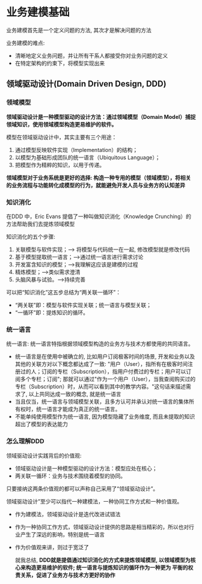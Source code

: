 # 业务建模基础

业务建模首先是一个定义问题的方法, 其次才是解决问题的方法

业务建模的难点:

- 清晰地定义业务问题，并让所有干系人都接受你对业务问题的定义
- 在特定架构的约束下，将模型实现出来

## 领域驱动设计(Domain Driven Design, DDD)

### 领域模型

**领域驱动设计是一种模型驱动的设计方法：通过领域模型（Domain Model）捕捉领域知识，使用领域模型构造更易维护的软件。**

模型在领域驱动设计中，其实主要有三个用途：

1. 通过模型反映软件实现（Implementation）的结构；
2. 以模型为基础形成团队的统一语言（Ubiquitous Language）；
3. 把模型作为精粹的知识，以用于传递。

**领域模型对于业务系统是更好的选择: 构造一种专用的模型（领域模型），将相关的业务流程与功能转化成模型的行为，就能避免开发人员与业务方的认知差异**

### 知识消化

在DDD 中，Eric Evans 提倡了一种叫做知识消化（Knowledge Crunching）的方法帮助我们去提炼领域模型

知识消化的五个步骤:

1. 关联模型与软件实现；--> 将模型与代码统一在一起, 修改模型就是修改代码
2. 基于模型提取统一语言；-->通过统一语言进行需求讨论
3. 开发富含知识的模型；-->我理解这应该是建模的过程
4. 精炼模型；-->类似需求澄清
5. 头脑风暴与试验。-->持续完善

可以把“知识消化”这五步总结为“两关联一循环”：

- “两关联”即：模型与软件实现关联；统一语言与模型关联；
- “一循环”即：提炼知识的循环。

### 统一语言

统一语言: 统一语言特指根据领域模型构造的业务方与技术方都使用的共同语言。

- 统一语言是在使用中被确立的, 比如用户订阅极客时间的场景, 开发和业务以及其他的关联方对以下概念都达成了一致: "用户（User），指所有在极客时间注册过的人；订阅的专栏（Subscription），指用户付费过的专栏；用户可以订阅多个专栏；订阅"; 那就可以通过"作为一个用户（User），当我查阅购买过的专栏（Subscription）时，从而可以看到其中的教学内容。"这句话来描述需求了, 以上共同达成一致的概念, 就是统一语言
- 当且仅当，统一语言与领域模型关联，且多方认可并承认对统一语言的集体所有权时，统一语言才能成为真正的统一语言。
- 不能单纯使用模型作为统一语言, 因为模型隐藏了业务维度, 而且未提取的知识超出了模型的表达能力


### 怎么理解DDD

领域驱动设计实践背后的价值观:

- 领域驱动设计是一种模型驱动的设计方法：模型应处在核心；
- 两关联一循环：业务与技术围绕着模型的协同。

只要接纳这两条价值观的都可以声称自己采用了“领域驱动设计”。

领域驱动设计”至少可以指代一种建模法，一种协同工作方式和一种价值观。

- 作为建模法，领域驱动设计是迭代改进试错法
- 作为一种协同工作方式，领域驱动设计提供的思路是相当精彩的，所以也对行业产生了深远的影响，特别是统一语言
- 作为价值观来讲，则过于宽泛了

  就我总结, **DDD就是提倡通过知识消化的方式来提炼领域模型, 以领域模型为核心来构造更易维护的软件; 统一语言与提炼知识的循环作为一种更为
  平衡的权责关系，促进了业务方与技术方更好的协作**
